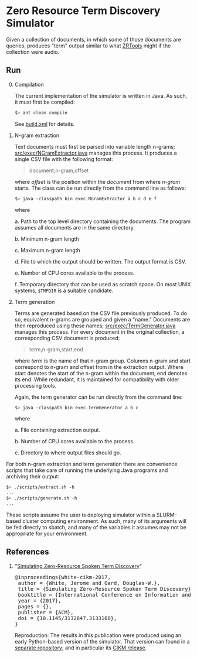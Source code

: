 # Zero Resource Term Discovery Simulator

Given a collection of documents, in which some of those documents are
queries, produces "term" output similar to what [ZRTools](https://github.com/arenjansen/ZRTools) might if
the collection were audio.

## Run

0. Compilation

   The current implementation of the simulator is written in Java. As
   such, it must first be compiled:

   ```bash
   $> ant clean compile
   ```

   See [build.xml](build.xml) for details.

1. N-gram extraction

   Text documents must first be parsed into variable length n-grams;
   [src/exec/NGramExtractor.java](src/exec/NGramExtractor.java) manages this process. It produces
   a single CSV file with the following format:

   > document,n-gram,offset

   where *offset* is the position within the *document* from where
   *n-gram* starts. The class can be run directly from the command
   line as follows:

   ```bash
   $> java -classpath bin exec.NGramExtractor a b c d e f
   ```

   where

   a. Path to the top level directory containing the documents. The
      program assumes all documents are in the same directory.

   b. Minimum n-gram length

   c. Maximum n-gram length

   d. File to which the output should be written. The output format is
      CSV.

   e. Number of CPU cores available to the process.

   f. Temporary directory that can be used as scratch space. On most
      UNIX systems, `$TMPDIR` is a suitable candidate.

2. Term generation

   Terms are generated based on the CSV file previously produced. To
   do so, equivalent n-grams are grouped and given a "name." Documents
   are then reproduced using these names;
   [src/exec/TermGenerator.java](src/exec/TermGenerator.java) manages this process. For every
   document in the original collection, a corresponding CSV document
   is produced:

   > term,n-gram,start,end

   where *term* is the name of that n-gram group. Columns n-gram and
   start correspond to n-gram and offset from in the extraction
   output. Where start denotes the start of the n-gram within the
   document, end denotes its end. While redundant, it is maintained
   for compatibility with older processing tools.

   Again, the term generator can be run directly from the command
   line:

   ```bash
   $> java -classpath bin exec.TermGenerator a b c
   ```

    where

    a. File containing extraction output.

    b. Number of CPU cores available to the process.

    c. Directory to where output files should go.

For both n-gram extraction and term generation there are convenience
scripts that take care of running the underlying Java programs and
archiving their output:

```bash
$> ./scripts/extract.sh -h
...
$> ./scripts/generate.sh -h
...
```

These scripts assume the user is deploying simulator within a
SLURM-based cluster computing environment. As such, many of its
arguments will be fed directly to sbatch, and many of the variables it
assumes may not be appropriate for your environment.

## References

1. "[Simulating Zero-Resource Spoken Term
   Discovery](https://doi.org/10.1145/3132847.3133160)"

   <pre>
   @inproceedings{white-cikm-2017,
    author = {White, Jerome and Oard, Douglas~W.},
    title = {Simulating Zero-Resource Spoken Term Discovery},
    booktitle = {International Conference on Information and Knowledge Management},
    year = {2017},
    pages = {},
    publisher = {ACM},
    doi = {10.1145/3132847.3133160},
   }
   </pre>

   Reproduction: The results in this publication were produced using
   an early Python-based version of the simulator. That version can
   found in a [separate repository](https://github.com/jerome-white/pyzrt); and in particular its [CIKM
   release]().
